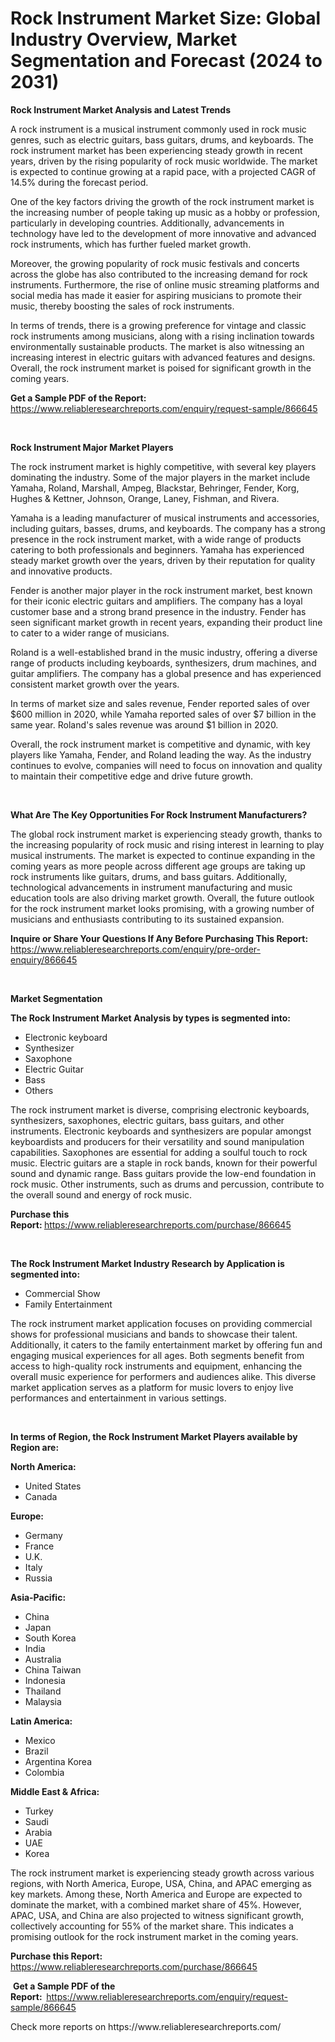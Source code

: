 <p><h1>Rock Instrument Market Size: Global Industry Overview, Market Segmentation and Forecast (2024 to 2031)</h1></p><p><strong>Rock Instrument Market Analysis and Latest Trends</strong></p>
<p><p>A rock instrument is a musical instrument commonly used in rock music genres, such as electric guitars, bass guitars, drums, and keyboards. The rock instrument market has been experiencing steady growth in recent years, driven by the rising popularity of rock music worldwide. The market is expected to continue growing at a rapid pace, with a projected CAGR of 14.5% during the forecast period.</p><p>One of the key factors driving the growth of the rock instrument market is the increasing number of people taking up music as a hobby or profession, particularly in developing countries. Additionally, advancements in technology have led to the development of more innovative and advanced rock instruments, which has further fueled market growth.</p><p>Moreover, the growing popularity of rock music festivals and concerts across the globe has also contributed to the increasing demand for rock instruments. Furthermore, the rise of online music streaming platforms and social media has made it easier for aspiring musicians to promote their music, thereby boosting the sales of rock instruments.</p><p>In terms of trends, there is a growing preference for vintage and classic rock instruments among musicians, along with a rising inclination towards environmentally sustainable products. The market is also witnessing an increasing interest in electric guitars with advanced features and designs. Overall, the rock instrument market is poised for significant growth in the coming years.</p></p>
<p><strong>Get a Sample PDF of the Report:&nbsp;</strong> <a href="https://www.reliableresearchreports.com/enquiry/request-sample/866645">https://www.reliableresearchreports.com/enquiry/request-sample/866645</a></p>
<p>&nbsp;</p>
<p><strong>Rock Instrument Major Market Players</strong></p>
<p><p>The rock instrument market is highly competitive, with several key players dominating the industry. Some of the major players in the market include Yamaha, Roland, Marshall, Ampeg, Blackstar, Behringer, Fender, Korg, Hughes & Kettner, Johnson, Orange, Laney, Fishman, and Rivera.</p><p>Yamaha is a leading manufacturer of musical instruments and accessories, including guitars, basses, drums, and keyboards. The company has a strong presence in the rock instrument market, with a wide range of products catering to both professionals and beginners. Yamaha has experienced steady market growth over the years, driven by their reputation for quality and innovative products.</p><p>Fender is another major player in the rock instrument market, best known for their iconic electric guitars and amplifiers. The company has a loyal customer base and a strong brand presence in the industry. Fender has seen significant market growth in recent years, expanding their product line to cater to a wider range of musicians.</p><p>Roland is a well-established brand in the music industry, offering a diverse range of products including keyboards, synthesizers, drum machines, and guitar amplifiers. The company has a global presence and has experienced consistent market growth over the years.</p><p>In terms of market size and sales revenue, Fender reported sales of over $600 million in 2020, while Yamaha reported sales of over $7 billion in the same year. Roland's sales revenue was around $1 billion in 2020.</p><p>Overall, the rock instrument market is competitive and dynamic, with key players like Yamaha, Fender, and Roland leading the way. As the industry continues to evolve, companies will need to focus on innovation and quality to maintain their competitive edge and drive future growth.</p></p>
<p>&nbsp;</p>
<p><strong>What Are The Key Opportunities For Rock Instrument Manufacturers?</strong></p>
<p><p>The global rock instrument market is experiencing steady growth, thanks to the increasing popularity of rock music and rising interest in learning to play musical instruments. The market is expected to continue expanding in the coming years as more people across different age groups are taking up rock instruments like guitars, drums, and bass guitars. Additionally, technological advancements in instrument manufacturing and music education tools are also driving market growth. Overall, the future outlook for the rock instrument market looks promising, with a growing number of musicians and enthusiasts contributing to its sustained expansion.</p></p>
<p><strong>Inquire or Share Your Questions If Any Before Purchasing This Report:</strong> <a href="https://www.reliableresearchreports.com/enquiry/pre-order-enquiry/866645">https://www.reliableresearchreports.com/enquiry/pre-order-enquiry/866645</a></p>
<p>&nbsp;</p>
<p><strong>Market Segmentation</strong></p>
<p><strong>The Rock Instrument Market Analysis by types is segmented into:</strong></p>
<p><ul><li>Electronic keyboard</li><li>Synthesizer</li><li>Saxophone</li><li>Electric Guitar</li><li>Bass</li><li>Others</li></ul></p>
<p><p>The rock instrument market is diverse, comprising electronic keyboards, synthesizers, saxophones, electric guitars, bass guitars, and other instruments. Electronic keyboards and synthesizers are popular amongst keyboardists and producers for their versatility and sound manipulation capabilities. Saxophones are essential for adding a soulful touch to rock music. Electric guitars are a staple in rock bands, known for their powerful sound and dynamic range. Bass guitars provide the low-end foundation in rock music. Other instruments, such as drums and percussion, contribute to the overall sound and energy of rock music.</p></p>
<p><strong>Purchase this Report:&nbsp;</strong><a href="https://www.reliableresearchreports.com/purchase/866645">https://www.reliableresearchreports.com/purchase/866645</a></p>
<p>&nbsp;</p>
<p><strong>The Rock Instrument Market Industry Research by Application is segmented into:</strong></p>
<p><ul><li>Commercial Show</li><li>Family Entertainment</li></ul></p>
<p><p>The rock instrument market application focuses on providing commercial shows for professional musicians and bands to showcase their talent. Additionally, it caters to the family entertainment market by offering fun and engaging musical experiences for all ages. Both segments benefit from access to high-quality rock instruments and equipment, enhancing the overall music experience for performers and audiences alike. This diverse market application serves as a platform for music lovers to enjoy live performances and entertainment in various settings.</p></p>
<p>&nbsp;</p>
<p><strong>In terms of Region, the Rock Instrument Market Players available by Region are:</strong></p>
<p>
    <p> <strong> North America: </strong>
        <ul>
            <li>United States</li>
            <li>Canada</li>
        </ul>
        </p> 
    <p> <strong> Europe: </strong>
        <ul>
            <li>Germany</li>
            <li>France</li>
            <li>U.K.</li>
            <li>Italy</li>
            <li>Russia</li>
        </ul>
        </p> 
    <p> <strong> Asia-Pacific: </strong>
        <ul>
            <li>China</li>
            <li>Japan</li>
            <li>South Korea</li>
            <li>India</li>
            <li>Australia</li>
            <li>China Taiwan</li>
            <li>Indonesia</li>
            <li>Thailand</li>
            <li>Malaysia</li>
        </ul>
        </p> 
    <p> <strong> Latin America: </strong>
        <ul>
            <li>Mexico</li>
            <li>Brazil</li>
            <li>Argentina Korea</li>
            <li>Colombia</li>
        </ul>
        </p> 
    <p> <strong> Middle East & Africa: </strong>
        <ul>
            <li>Turkey</li>
            <li>Saudi</li>
            <li>Arabia</li>
            <li>UAE</li>
            <li>Korea</li>
        </ul>
    </p>
    </p>
<p><p>The rock instrument market is experiencing steady growth across various regions, with North America, Europe, USA, China, and APAC emerging as key markets. Among these, North America and Europe are expected to dominate the market, with a combined market share of 45%. However, APAC, USA, and China are also projected to witness significant growth, collectively accounting for 55% of the market share. This indicates a promising outlook for the rock instrument market in the coming years.</p></p>
<p><strong>Purchase this Report: </strong><a href="https://www.reliableresearchreports.com/purchase/866645">https://www.reliableresearchreports.com/purchase/866645</a></p>
<p>&nbsp;<strong>Get a Sample PDF of the Report:&nbsp;&nbsp;</strong><a href="https://www.reliableresearchreports.com/enquiry/request-sample/866645">https://www.reliableresearchreports.com/enquiry/request-sample/866645</a></p>
<p><strong></strong></p>
<p>Check more reports on https://www.reliableresearchreports.com/</p>